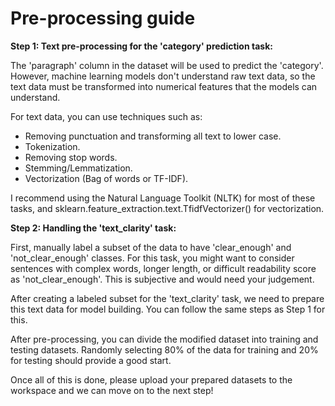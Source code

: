 # Pre-processing guide

**Step 1: Text pre-processing for the 'category' prediction task:**

The 'paragraph' column in the dataset will be used to predict the 'category'. However, machine learning models don't understand raw text data, so the text data must be transformed into numerical features that the models can understand. 

For text data, you can use techniques such as:

- Removing punctuation and transforming all text to lower case.
- Tokenization.
- Removing stop words.
- Stemming/Lemmatization.
- Vectorization (Bag of words or TF-IDF).

I recommend using the Natural Language Toolkit (NLTK) for most of these tasks, and sklearn.feature_extraction.text.TfidfVectorizer() for vectorization.


**Step 2: Handling the 'text_clarity' task:**

First, manually label a subset of the data to have 'clear_enough' and 'not_clear_enough' classes. For this task, you might want to consider sentences with complex words, longer length, or difficult readability score as 'not_clear_enough'. This is subjective and would need your judgement.

After creating a labeled subset for the 'text_clarity' task, we need to prepare this text data for model building. You can follow the same steps as Step 1 for this.


After pre-processing, you can divide the modified dataset into training and testing datasets. Randomly selecting 80% of the data for training and 20% for testing should provide a good start.

Once all of this is done, please upload your prepared datasets to the workspace and we can move on to the next step!